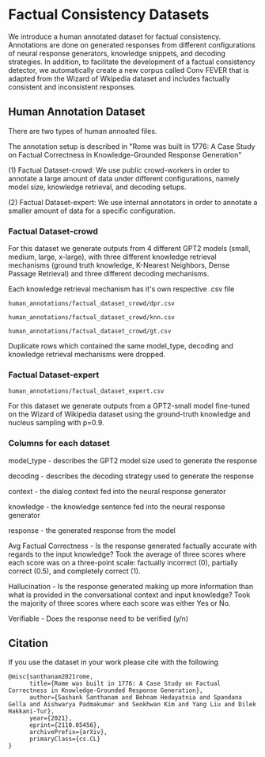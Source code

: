 # Factual Consistency Datasets
We introduce a human annotated dataset for factual consistency. Annotations are done on generated responses from different configurations of neural response generators, knowledge snippets, and decoding strategies. 
In addition, to facilitate the  development of a factual consistency detector,  we automatically create a new corpus called
Conv FEVER that is adapted from the Wizard of Wkipedia dataset and includes factually consistent and inconsistent responses.


## Human Annotation Dataset
There are two types of human annoated files. 

The annotation setup is described in "Rome was built in 1776: A Case Study on Factual Correctness in Knowledge-Grounded Response Generation"

(1) Factual Dataset-crowd: We use public crowd-workers in order to annotate a  large amount of data under different configurations,
namely model size, knowledge retrieval, and decoding setups. 

(2) Factual Dataset-expert: We use internal annotators in order to annotate a smaller amount of data for a specific configuration.

### Factual Dataset-crowd

For this dataset we generate outputs from 4 different GPT2 models (small, medium, large, x-large), with three different 
knowledge retrieval mechanisms (ground truth knowledge, K-Nearest Neighbors, Dense Passage Retrieval) and three different decoding mechanisms.

Each knowledge retrieval mechanism has it's own respective .csv file

`human_annotations/factual_dataset_crowd/dpr.csv`

`human_annotations/factual_dataset_crowd/knn.csv`

`human_annotations/factual_dataset_crowd/gt.csv`

Duplicate rows which contained the same model_type, decoding and knowledge retrieval mechanisms were dropped.

### Factual Dataset-expert

`human_annotations/factual_dataset_expert.csv`

For this dataset we generate outputs from a GPT2-small model fine-tuned on the Wizard of Wikipedia dataset using the ground-truth knowledge and nucleus sampling with
p=0.9. 

### Columns for each dataset
model_type - describes the GPT2 model size used to generate the response

decoding - describes the decoding strategy used to generate the response

context - the dialog context fed into the neural response generator

knowledge - the knowledge sentence fed into the neural response generator

response - the generated response from the model

Avg Factual Correctness - Is the response generated factually accurate with regards to the input knowledge? Took the average of three scores where each score was on  a three-point scale: factually incorrect (0), partially correct (0.5), and completely correct (1).

Hallucination - Is the response generated making up more  information than what is provided in the conversational
context and input knowledge? Took the majority of three scores where each score was either Yes or No.

Verifiable - Does the response need to be verified (y/n)


## Citation
If you use the dataset in your work please cite with the following 

```
@misc{santhanam2021rome,
      title={Rome was built in 1776: A Case Study on Factual Correctness in Knowledge-Grounded Response Generation}, 
      author={Sashank Santhanam and Behnam Hedayatnia and Spandana Gella and Aishwarya Padmakumar and Seokhwan Kim and Yang Liu and Dilek Hakkani-Tur},
      year={2021},
      eprint={2110.05456},
      archivePrefix={arXiv},
      primaryClass={cs.CL}
}
```